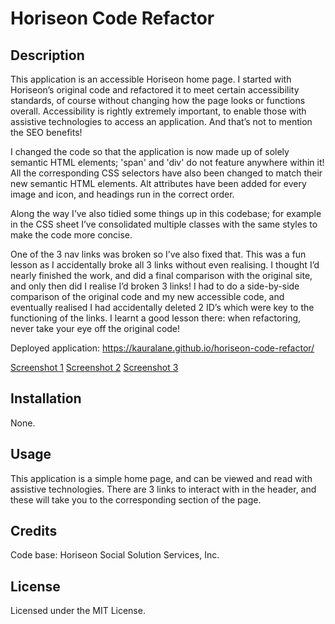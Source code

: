 # Horiseon Code Refactor

## Description
This application is an accessible Horiseon home page. I started with Horiseon’s original code and refactored it to meet certain accessibility standards, of course without changing how the page looks or functions overall. Accessibility is rightly extremely important, to enable those with assistive technologies to access an application. And that’s not to mention the SEO benefits!

I changed the code so that the application is now made up of solely semantic HTML elements; 'span' and 'div' do not feature anywhere within it! All the corresponding CSS selectors have also been changed to match their new semantic HTML elements. Alt attributes have been added for every image and icon, and headings run in the correct order. 

Along the way I’ve also tidied some things up in this codebase; for example in the CSS sheet I’ve consolidated multiple classes with the same styles to make the code more concise. 

One of the 3 nav links was broken so I’ve also fixed that. This was a fun lesson as I accidentally broke all 3 links without even realising. I thought I’d nearly finished the work, and did a final comparison with the original site, and only then did I realise I’d broken 3 links! I had to do a side-by-side comparison of the original code and my new accessible code, and eventually realised I had accidentally deleted 2 ID’s which were key to the functioning of the links. I learnt a good lesson there: when refactoring, never take your eye off the original code!

Deployed application: https://kauralane.github.io/horiseon-code-refactor/

[Screenshot 1](assets/screenshots/1.png)
[Screenshot 2](assets/screenshots/2.png)
[Screenshot 3](assets/screenshots/3.png)

## Installation
None.

## Usage
This application is a simple home page, and can be viewed and read with assistive technologies. There are 3 links to interact with in the header, and these will take you to the corresponding section of the page.

## Credits
Code base: Horiseon Social Solution Services, Inc.

## License
Licensed under the MIT License.